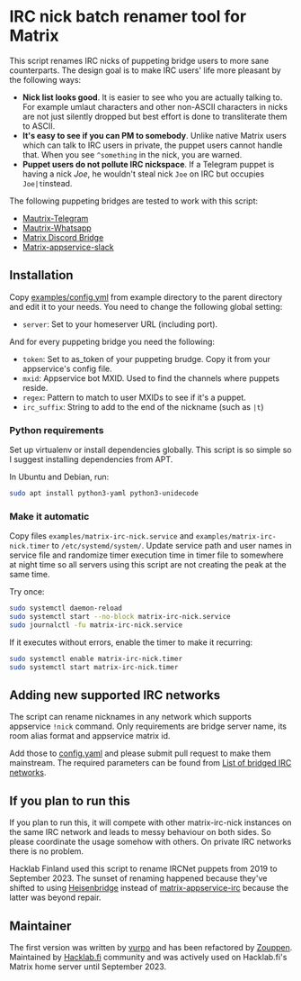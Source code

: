 # IRC nick batch renamer tool for Matrix

This script renames IRC nicks of puppeting bridge users to more sane
counterparts. The design goal is to make IRC users' life more pleasant by
the following ways:

* **Nick list looks good**. It is easier to see who you are actually talking to. For example umlaut characters and other non-ASCII characters in nicks are not just silently dropped but best effort is done to transliterate them to ASCII.
* **It's easy to see if you can PM to somebody**. Unlike native Matrix users which can talk to IRC users in private, the puppet users cannot handle that. When you see `^something` in the nick, you are warned.
* **Puppet users do not pollute IRC nickspace**. If a Telegram puppet is having a nick *Joe*, he wouldn't steal nick `Joe` on IRC but occupies `Joe|t`instead.

The following puppeting bridges are tested to work with this script:
* [Mautrix-Telegram](https://github.com/tulir/mautrix-telegram)
* [Mautrix-Whatsapp](https://github.com/tulir/mautrix-whatsapp)
* [Matrix Discord Bridge](https://github.com/Half-Shot/matrix-appservice-discord)
* [Matrix-appservice-slack](https://github.com/matrix-org/matrix-appservice-slack)

## Installation

Copy [examples/config.yml](examples/config.yml) from example directory
to the parent directory and edit it to your needs. You need to change
the following global setting:

* `server`: Set to your homeserver URL (including port).

And for every puppeting bridge you need the following:

* `token`: Set to as_token of your puppeting brudge. Copy it
  from your appservice's config file.
* `mxid`: Appservice bot MXID. Used to find the channels where puppets reside.
* `regex`: Pattern to match to user MXIDs to see if it's a puppet.
* `irc_suffix`: String to add to the end of the nickname (such as `|t`)

### Python requirements

Set up virtualenv or install dependencies globally. This script is so
simple so I suggest installing dependencies from APT.

In Ubuntu and Debian, run:

```sh
sudo apt install python3-yaml python3-unidecode
```

### Make it automatic

Copy files `examples/matrix-irc-nick.service` and
`examples/matrix-irc-nick.timer` to `/etc/systemd/system/`. Update
service path and user names in service file and randomize timer
execution time in timer file to somewhere at night time so all servers
using this script are not creating the peak at the same time.

Try once:

```sh
sudo systemctl daemon-reload
sudo systemctl start --no-block matrix-irc-nick.service
sudo journalctl -fu matrix-irc-nick.service
```

If it executes without errors, enable the timer to make it recurring:

```sh
sudo systemctl enable matrix-irc-nick.timer
sudo systemctl start matrix-irc-nick.timer
```

## Adding new supported IRC networks

The script can rename nicknames in any network which supports
appservice `!nick` command. Only requirements are bridge server name,
its room alias format and appservice matrix id.

Add those to [config.yaml](examples/config.yaml) and please submit pull request to make them
mainstream. The required parameters can be found from
[List of bridged IRC networks](https://github.com/matrix-org/matrix-appservice-irc/wiki/Bridged-IRC-networks).

## If you plan to run this

If you plan to run this, it will compete with other matrix-irc-nick instances
on the same IRC network and leads to messy behaviour on both sides. So please coordinate the usage somehow with others. On private
IRC networks there is no problem.

Hacklab Finland used this script to rename IRCNet puppets from 2019 to September 2023.
The sunset of renaming happened because they've shifted to using
[Heisenbridge](https://github.com/hifi/heisenbridge) instead of
[matrix-appservice-irc](https://github.com/matrix-org/matrix-appservice-irc)
because the latter was beyond repair.

## Maintainer

The first version was written by [vurpo](https://github.com/vurpo) and
has been refactored by [Zouppen](https://github.com/zouppen/). Maintained by
[Hacklab.fi](https://hacklab.fi/) community and was actively used on
Hacklab.fi's Matrix home server until September 2023.

